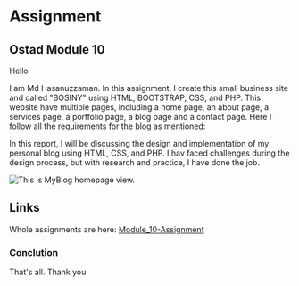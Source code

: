 # Assignment

## Ostad Module 10


Hello

I am Md Hasanuzzaman. In this assignment, I create this small business site and called "BOSINY" using HTML, BOOTSTRAP, CSS, and PHP. This website have multiple pages, including a home page, an about page, a services page, a portfolio page, a blog page and a contact page. Here I follow all the requirements for the blog as mentioned:

In this report, I will be discussing the design and implementation of my personal blog using HTML, CSS, and PHP. I hav faced challenges during the design process, but with research and practice, I have done the job.



![](https://drive.google.com/uc?export=download&id=1C1O761ZkKqJmYm7cml8mMNO1SqQzASBd "This is MyBlog homepage view.")

## Links

Whole assignments are here: [Module_10-Assignment](https://github.com/HasanHira/assignment-module_10)



### Conclution

That's all. Thank you
